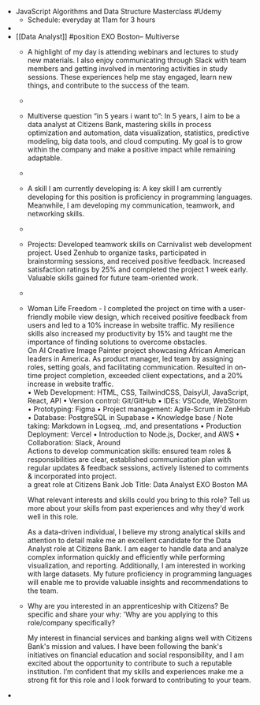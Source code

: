 - JavaScript Algorithms and Data Structure Masterclass #Udemy
	- Schedule: everyday at 11am for 3 hours
-
- [[Data Analyst]] #position EXO Boston– Multiverse
	- A highlight of my day is attending webinars and lectures to study new materials. I also enjoy communicating through Slack with team members and getting involved in mentoring activities in study sessions. These experiences help me stay engaged, learn new things, and contribute to the success of the team.
	-
	- Multiverse question “in 5 years i want to”:
	  In 5 years, I aim to be a data analyst at Citizens Bank, mastering skills in process optimization and automation, data visualization, statistics, predictive modeling, big data tools, and cloud computing. My goal is to grow within the company and make a positive impact while remaining adaptable.
	-
	- A skill I am currently developing is:
	  A key skill I am currently developing for this position is proficiency in programming languages. Meanwhile, I am developing my communication, teamwork, and networking skills.
	-
	- Projects:
	  Developed teamwork skills on Carnivalist web development project. Used Zenhub to organize tasks, participated in brainstorming sessions, and received positive feedback. Increased satisfaction ratings by 25% and completed the project 1 week early. Valuable skills gained for future team-oriented work.
	-
	- Woman Life Freedom - 
	  I completed the project on time with a user-friendly mobile view design, which received positive feedback from users and led to a 10% increase in website traffic. My resilience skills also increased my productivity by 15% and taught me the importance of finding solutions to overcome obstacles.
	  \
	  On AI Creative Image Painter project showcasing African American leaders in America. As product manager, led team by assigning roles, setting goals, and facilitating communication. Resulted in on-time project completion, exceeded client expectations, and a 20% increase in website traffic.
	  \
	  • Web Development: HTML, CSS, TailwindCSS, DaisyUI, JavaScript, React, API
	  • Version control: Git/GitHub
	  • IDEs: VSCode, WebStorm
	  • Prototyping: Figma
	  • Project management: Agile-Scrum in ZenHub
	  • Database: PostgreSQL in Supabase
	  • Knowledge base / Note taking: Markdown in Logseq, .md, and presentations
	  • Production Deployment: Vercel
	  • Introduction to Node.js, Docker, and AWS
	  • Collaboration: Slack, Around
	  \
	  Actions to develop communication skills: ensured team roles & responsibilities are clear, established communication plan with regular updates & feedback sessions, actively listened to comments & incorporated into project.
	  \
	  a great role at Citizens Bank
	  Job Title: Data Analyst EXO Boston MA
	  
	  
	  What relevant interests and skills could you bring to this role?
	  Tell us more about your skills from past experiences and why they'd work well in this role.
	  
	  
	  
	  
	  As a data-driven individual, I believe my strong analytical skills and attention to detail make me an excellent candidate for the Data Analyst role at Citizens Bank. I am eager to handle data and analyze complex information quickly and efficiently while performing visualization, and reporting. Additionally, I am interested in working with large datasets. My future proficiency in programming languages will enable me to provide valuable insights and recommendations to the team.
	- Why are you interested in an apprenticeship with Citizens?
	  Be specific and share your why: 'Why are you applying to this role/company specifically?
	  
	  
	  My interest in financial services and banking aligns well with Citizens Bank's mission and values. I have been following the bank's initiatives on financial education and social responsibility, and I am excited about the opportunity to contribute to such a reputable institution. I’m confident that my skills and experiences make me a strong fit for this role and I look forward to contributing to your team.
-